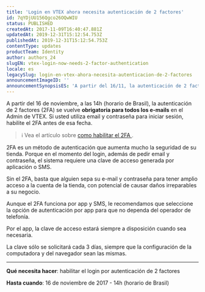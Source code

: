 ```yaml
---
title: 'Login en VTEX ahora necesita autenticación de 2 factores'
id: 7qYDjUU156Qgco26OQwWIU
status: PUBLISHED
createdAt: 2017-11-09T16:40:47.881Z
updatedAt: 2019-12-31T15:12:54.753Z
publishedAt: 2019-12-31T15:12:54.753Z
contentType: updates
productTeam: Identity
author: authors_24
slugEN: vtex-login-now-needs-2-factor-authentication
locale: es
legacySlug: login-en-vtex-ahora-necesita-autenticacion-de-2-factores
announcementImageID: ''
announcementSynopsisES: 'A partir del 16/11, la autenticación de 2 factores se vuelve obrigatoria para todos los e-mails en el Admin de VTEX.'
---
```


A partir del 16 de noviembre, a las 14h (horario de Brasil), la autenticación de 2 factores (2FA) se vuelve __obrigatoria para todos los e-mails__ en el Admin de VTEX. Si usted utiliza email y contraseña para iniciar sesión, habilite el 2FA antes de esa fecha.

>ℹ️ Vea el artículo sobre [ como habilitar el 2FA ](http://help.vtex.com/es/tutorial/habilitar-login-por-autenticacion-de-2-factores).

2FA es un método de autenticación que aumenta mucho la seguridad de su tienda. Porque en el momento del login, además de pedir email y contraseña, el sistema requiere una clave de acceso generada por aplicación o SMS.

Sin el 2FA, basta que alguien sepa su e-mail y contraseña para tener amplio acceso a la cuenta de la tienda, con potencial de causar daños irreparables a su negocio.

Aunque el 2FA funciona por app y SMS, le recomendamos que seleccione la opción de autenticación por app para que no dependa del operador de telefonía.

Por el app, la clave de acceso estará siempre a disposición cuando sea necesaria.

La clave sólo se solicitará cada 3 días, siempre que la configuración de la computadora y del navegador sean las mismas.

--- ---

__Qué necesita hacer__: habilitar el login por autenticación de 2 factores

__Hasta cuando__: 16 de noviembre de 2017 - 14h (horario de Brasil)
